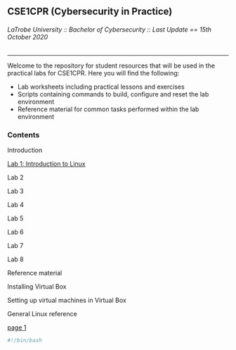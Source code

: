 ## CSE1CPR (Cybersecurity in Practice)
###### LaTrobe University :: Bachelor of Cybersecurity :: Last Update == 15th October 2020  

---
Welcome to the repository for student resources that will be used in the practical labs for CSE1CPR. Here you will find the following:

- Lab worksheets including practical lessons and exercises
- Scripts containing commands to build, configure and reset the lab environment
- Reference material for common tasks performed within  the lab environment

### Contents

Introduction

[Lab 1: Introduction to Linux](lab1-intro.md)

Lab 2

Lab 3

Lab 4

Lab 5

Lab 6

Lab 7

Lab 8

Reference material

Installing Virtual Box

Setting up virtual machines in Virtual Box

General Linux reference 



[page 1](page1.md)


```bash
#!/bin/bash
```
